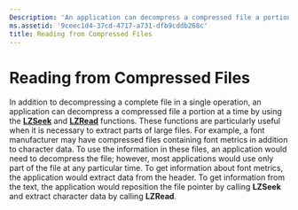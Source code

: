 ```yaml
---
Description: 'An application can decompress a compressed file a portion at a time by using the LZSeek and LZRead functions.'
ms.assetid: '9ceec1d4-37cd-4717-a731-dfb9cddb268c'
title: Reading from Compressed Files
---
```


# Reading from Compressed Files

In addition to decompressing a complete file in a single operation, an application can decompress a compressed file a portion at a time by using the [**LZSeek**](lzseek.md) and [**LZRead**](lzread.md) functions. These functions are particularly useful when it is necessary to extract parts of large files. For example, a font manufacturer may have compressed files containing font metrics in addition to character data. To use the information in these files, an application would need to decompress the file; however, most applications would use only part of the file at any particular time. To get information about font metrics, the application would extract data from the header. To get information from the text, the application would reposition the file pointer by calling **LZSeek** and extract character data by calling **LZRead**.

 

 



